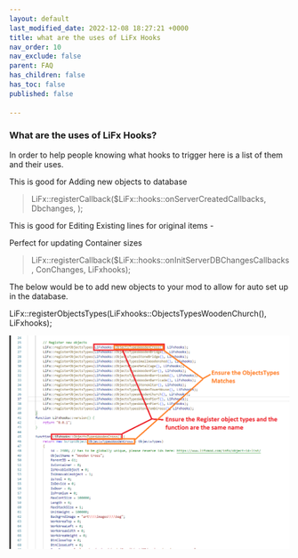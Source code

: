```yaml
---
layout: default
last_modified_date: 2022-12-08 18:27:21 +0000
title: what are the uses of LiFx Hooks
nav_order: 10
nav_exclude: false
parent: FAQ
has_children: false
has_toc: false
published: false

---
```

### What are the uses of LiFx Hooks?

In order to help people knowing what hooks to trigger here is a list of them and their uses.

This is good for Adding new objects to database

> LiFx::registerCallback($LiFx::hooks::onServerCreatedCallbacks, Dbchanges, );

This is good for Editing Existing lines for original items -

Perfect for updating Container sizes

> LiFx::registerCallback($LiFx::hooks::onInitServerDBChangesCallbacks, ConChanges, LiFxhooks);

The below would be to add new objects to your mod to allow for auto set up in the database.

LiFx::registerObjectsTypes(LiFxhooks::ObjectsTypesWoodenChurch(), LiFxhooks);

![](/uploads/lifxhooksobjecttypes.png)